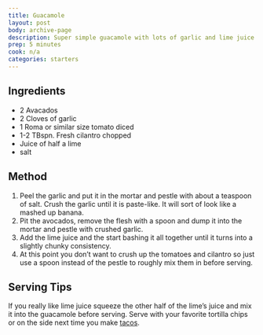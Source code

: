 ```yaml
---
title: Guacamole
layout: post
body: archive-page
description: Super simple guacamole with lots of garlic and lime juice. Make sure to use a <strong>mortar and pestle</strong> on this. It makes a huge difference.	
prep: 5 minutes
cook: n/a
categories: starters
---
```


## Ingredients
- 2 Avacados
- 2 Cloves of garlic 
- 1 Roma or similar size tomato diced
- 1-2 TBspn. Fresh cilantro chopped
- Juice of half a lime
- salt

## Method
1. Peel the garlic and put it in the mortar and pestle with about a  teaspoon of salt. Crush the garlic until it is paste-like. It will sort of look like a mashed up banana.
2. Pit the avocados, remove the flesh with a spoon and dump it into the mortar and pestle with crushed garlic.
3. Add the lime juice and the start bashing it all together until it turns into a slightly chunky consistency.
4. At this point you don’t want to crush up the tomatoes and cilantro so just use a spoon instead of the pestle to roughly mix them in before serving.

## Serving Tips
If you really like lime juice squeeze the other half of the lime’s juice and mix it into the guacamole before serving. Serve with your favorite tortilla chips or on the side next time you make [tacos](/meals/asian-pork-tacos.html). 
